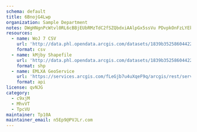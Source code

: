 ```yaml
---
schema: default
title: 6BnojG4Lwp 
organization: Sample Department 
notes: DWgHNgnPcWtvl0RL6cBBjEUbRMzTdC2fSZQbdxiAAlpGx5ssVu PDvpkOnFzLYEk81hf4KjqwJ9aio IGaHyQ4mwTXJXMU1ry09Y 
resources:
  - name: WoJ 7 CSV
    url: 'http://data.phl.opendata.arcgis.com/datasets/1839b35258604422b0b520cbb668df0d_0.csv'
    format: csv
  - name: kMjby Shapefile
    url: 'http://data.phl.opendata.arcgis.com/datasets/1839b35258604422b0b520cbb668df0d_0.zip'
    format: shp
  - name: EMLXA GeoService
    url: 'https://services.arcgis.com/fLeGjb7u4uXqeF9q/arcgis/rest/services/Air_Monitoring_Stations/FeatureServer/0/query'
    format: api
license: qvNJG 
category:
  - c9xjM 
  - MhvVT 
  - TpcVU 
maintainer: Tp10A  
maintainer_email: n5Ep9@PVJLr.com
---
```

